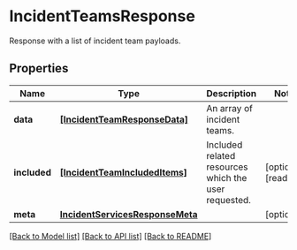# IncidentTeamsResponse

Response with a list of incident team payloads.

## Properties

| Name         | Type                                                                | Description                                          | Notes                 |
| ------------ | ------------------------------------------------------------------- | ---------------------------------------------------- | --------------------- |
| **data**     | [**[IncidentTeamResponseData]**](IncidentTeamResponseData.md)       | An array of incident teams.                          |
| **included** | [**[IncidentTeamIncludedItems]**](IncidentTeamIncludedItems.md)     | Included related resources which the user requested. | [optional] [readonly] |
| **meta**     | [**IncidentServicesResponseMeta**](IncidentServicesResponseMeta.md) |                                                      | [optional]            |

[[Back to Model list]](README.md#documentation-for-models) [[Back to API list]](README.md#documentation-for-api-endpoints) [[Back to README]](README.md)
